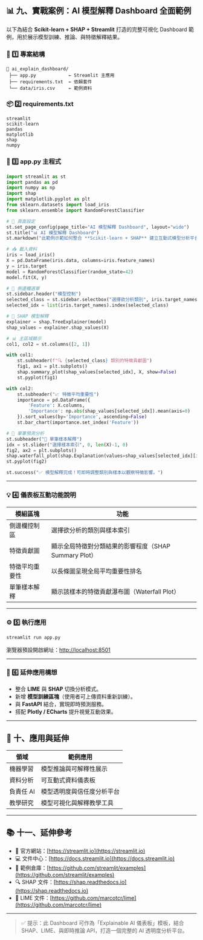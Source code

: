 

## 📊 九、實戰案例：AI 模型解釋 Dashboard 全面範例

以下為結合 **Scikit-learn + SHAP + Streamlit** 打造的完整可視化 Dashboard 範例，用於展示模型訓練、推論、與特徵解釋結果。

### 🧱 1️⃣ 專案結構
```
📁 ai_explain_dashboard/
 ├── app.py            ← Streamlit 主應用
 ├── requirements.txt  ← 依賴套件
 └── data/iris.csv     ← 範例資料
```

### 📦 2️⃣ requirements.txt
```text
streamlit
scikit-learn
pandas
matplotlib
shap
numpy
```

### 🧩 3️⃣ app.py 主程式
```python
import streamlit as st
import pandas as pd
import numpy as np
import shap
import matplotlib.pyplot as plt
from sklearn.datasets import load_iris
from sklearn.ensemble import RandomForestClassifier

# 🧠 頁面設定
st.set_page_config(page_title="AI 模型解釋 Dashboard", layout="wide")
st.title("📊 AI 模型解釋 Dashboard")
st.markdown("此範例示範如何整合 **Scikit-learn + SHAP** 建立互動式模型分析平台。")

# 📥 載入資料
iris = load_iris()
X = pd.DataFrame(iris.data, columns=iris.feature_names)
y = iris.target
model = RandomForestClassifier(random_state=42)
model.fit(X, y)

# 🎯 側邊欄選單
st.sidebar.header("模型控制")
selected_class = st.sidebar.selectbox("選擇欲分析類別", iris.target_names)
selected_idx = list(iris.target_names).index(selected_class)

# 🧩 SHAP 模型解釋
explainer = shap.TreeExplainer(model)
shap_values = explainer.shap_values(X)

# 📊 主區域顯示
col1, col2 = st.columns([2, 1])

with col1:
    st.subheader(f"🔍 {selected_class} 類別的特徵貢獻圖")
    fig1, ax1 = plt.subplots()
    shap.summary_plot(shap_values[selected_idx], X, show=False)
    st.pyplot(fig1)

with col2:
    st.subheader("📈 特徵平均重要性")
    importance = pd.DataFrame({
        'Feature': X.columns,
        'Importance': np.abs(shap_values[selected_idx]).mean(axis=0)
    }).sort_values(by='Importance', ascending=False)
    st.bar_chart(importance.set_index('Feature'))

# 🔬 單筆預測分析
st.subheader("🔬 單筆樣本解釋")
idx = st.slider("選擇樣本索引", 0, len(X)-1, 0)
fig2, ax2 = plt.subplots()
shap.waterfall_plot(shap.Explanation(values=shap_values[selected_idx][idx], base_values=explainer.expected_value[selected_idx], data=X.iloc[idx], feature_names=X.columns))
st.pyplot(fig2)

st.success("✅ 模型解釋完成！可即時調整類別與樣本以觀察特徵影響。")
```

---

### 💡 4️⃣ 儀表板互動功能說明
| 模組區塊 | 功能 |
|-----------|------|
| 側邊欄控制區 | 選擇欲分析的類別與樣本索引 |
| 特徵貢獻圖 | 顯示全局特徵對分類結果的影響程度（SHAP Summary Plot） |
| 特徵平均重要性 | 以長條圖呈現全局平均重要性排名 |
| 單筆樣本解釋 | 顯示該樣本的特徵貢獻瀑布圖（Waterfall Plot） |

---

### ⚙️ 5️⃣ 執行應用
```bash
streamlit run app.py
```
瀏覽器預設開啟網址：[http://localhost:8501](http://localhost:8501)

---

### 🧠 6️⃣ 延伸應用構想
- 整合 **LIME** 與 **SHAP** 切換分析模式。
- 新增 **模型訓練區塊**（使用者可上傳資料重新訓練）。
- 與 **FastAPI** 結合，實現即時預測服務。
- 搭配 **Plotly / ECharts** 提升視覺互動效果。

---

## 🎯 十、應用與延伸

| 領域 | 範例應用 |
|------|-----------|
| 機器學習 | 模型推論與可解釋性展示 |
| 資料分析 | 可互動式資料儀表板 |
| 負責任 AI | 模型透明度與信任度分析平台 |
| 教學研究 | 模型可視化與解釋教學工具 |

---

## 📚 十一、延伸參考

- 📘 官方網站：[https://streamlit.io](https://streamlit.io)
- 💻 文件中心：[https://docs.streamlit.io](https://docs.streamlit.io)
- 🧠 範例倉庫：[https://github.com/streamlit/examples](https://github.com/streamlit/examples)
- 🔍 SHAP 文件：[https://shap.readthedocs.io](https://shap.readthedocs.io)
- 🔬 LIME 文件：[https://github.com/marcotcr/lime](https://github.com/marcotcr/lime)

---

> ✅ 提示：此 Dashboard 可作為「Explainable AI 儀表板」模板，結合 SHAP、LIME、與即時推論 API，打造一個完整的 AI 透明度分析平台。

